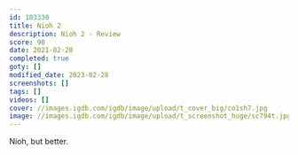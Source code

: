```yaml
---
id: 103330
title: Nioh 2
description: Nioh 2 - Review
score: 90
date: 2021-02-20
completed: true
goty: []
modified_date: 2023-02-28
screenshots: []
tags: []
videos: []
cover: //images.igdb.com/igdb/image/upload/t_cover_big/co1sh7.jpg
image: //images.igdb.com/igdb/image/upload/t_screenshot_huge/sc794t.jpg
---
```

Nioh, but better.